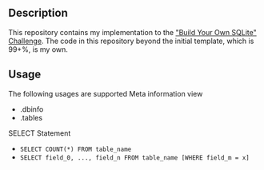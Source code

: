 ## Description
This repository contains my implementation to the ["Build Your Own SQLite" Challenge](https://codecrafters.io/challenges/sqlite). The code in this repository beyond the initial template, which is 99+%, is my own.

## Usage
The following usages are supported
Meta information view
- .dbinfo
- .tables

SELECT Statement
- `SELECT COUNT(*) FROM table_name`
- `SELECT field_0, ..., field_n FROM table_name [WHERE field_m = x]`
